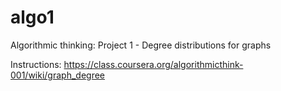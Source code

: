 algo1
=====

Algorithmic thinking: Project 1 - Degree distributions for graphs 

Instructions: https://class.coursera.org/algorithmicthink-001/wiki/graph_degree
